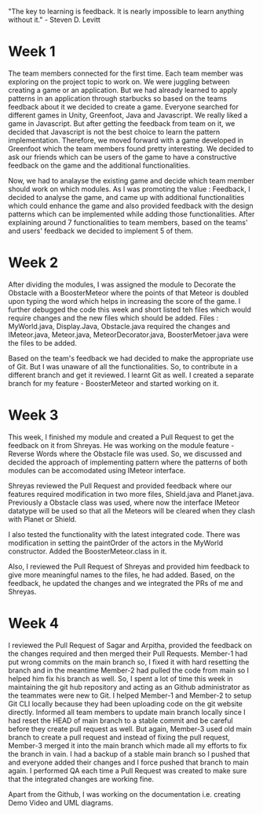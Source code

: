 "The key to learning is feedback. It is nearly impossible to learn anything without it." - Steven D. Levitt

# Week 1

The team members connected for the first time. Each team member was exploring on the project topic to work on. We were juggling between creating a game or an application. But we had already learned to apply patterns in an application through starbucks so based on the teams feedback about it we decided to create a game. Everyone searched for different games in Unity, Greenfoot, Java and Javascript. We really liked a game in Javascript. But after getting the feedback from team on it, we decided that  Javascript is not the best choice to learn the pattern implementation. Therefore, we moved forward with a game developed in Greenfoot which the team members found pretty interesting. We decided to ask our friends which can be users of the game to have a constructive feedback on the game and the additional functionalities.

Now, we had to analayse the existing game and decide which team member should work on which modules. As I was promoting the value : Feedback, I decided to analyse the game, and came up with additional functionalities which could enhance the game and also provided feedback with the design patterns which can be implemented while adding those functionalities. After explaining around 7 functionalities to team members, based on the teams' and users' feedback we decided to implement 5 of them.

# Week 2

After dividing the modules, I was assigned the module to Decorate the Obstacle with a BoosterMeteor where the points of that Meteor is doubled upon typing the word which helps in increasing the score of the game. I further debugged the code this week and short listed teh files which would require changes and the new files which should be added. Files : MyWorld.java, Display.Java, Obstacle.java required the changes and IMeteor.java, Meteor.java, MeteorDecorator.java, BoosterMetoer.java were the files to be added.

Based on the team's feedback we had decided to make the appropriate use of Git. But I was unaware of all the functionalities. So, to contribute in a different branch and get it reviewed. I learnt Git as well. I created a separate branch for my feature - BoosterMeteor and started working on it.

# Week 3

This week, I finished my module and created a Pull Request to get the feedback on it from Shreyas. He was working on the module feature - Reverse Words where the Obstacle file was used. So, we discussed and decided the approach of implementing pattern where the patterns of both modules can be accomodated using IMeteor interface.

Shreyas reviewed the Pull Request and provided feedback where our features required modification in two more files, Shield.java and Planet.java. Previously a Obstacle class was used, where now the interface IMeteor datatype will be used so that all the Meteors will be cleared when they clash with Planet or Shield. 

I also tested the functionality with the latest integrated code. There was modification in setting the paintOrder of the actors in the MyWorld constructor. Added the BoosterMeteor.class in it.

Also, I reviewed the Pull Request of Shreyas and provided him feedback to give more meaningful names to the files, he had added. Based, on the feedback, he updated the changes and we integrated the PRs of me and Shreyas.

# Week 4

I reviewed the Pull Request of Sagar and Arpitha, provided the feedback on the changes required and then merged their Pull Requests. Member-1 had put wrong commits on the main branch so, I fixed it with hard resetting the branch and in the meantime Member-2 had pulled the code from main so I helped him fix his branch as well. So, I spent a lot of time this week in maintaining the git hub repository and acting as an Github administrator as the teammates were new to Git. I helped Member-1 and Member-2 to setup Git CLI locally because they had been uploading code on the git website directly. Informed all team members to update main branch locally since I had reset the HEAD of main branch to a stable commit and be careful before they create pull request as well. But again, Member-3 used old main branch to create a pull request and instead of fixing the pull request, Member-3 merged it into the main branch which made all my efforts to fix the branch in vain. I had a backup of a stable main branch so I pushed that and everyone added their changes and I force pushed that branch to main again. I performed QA each time a Pull Request was created to make sure that the integrated changes are working fine. 

Apart from the Github, I was working on the documentation i.e. creating Demo Video and UML diagrams.
